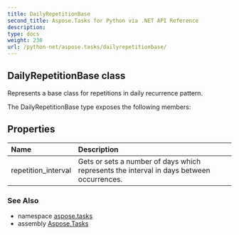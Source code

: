 ```yaml
---
title: DailyRepetitionBase
second_title: Aspose.Tasks for Python via .NET API Reference
description: 
type: docs
weight: 230
url: /python-net/aspose.tasks/dailyrepetitionbase/
---
```


## DailyRepetitionBase class

Represents a base class for repetitions in daily recurrence pattern.

The DailyRepetitionBase type exposes the following members:
## Properties
| Name | Description |
| :- | :- |
|repetition_interval|Gets or sets a number of days which represents the interval in days between occurrences.|

### See Also

* namespace [aspose.tasks](/tasks/python-net/aspose.tasks/)
* assembly [Aspose.Tasks](/tasks/python-net/)

